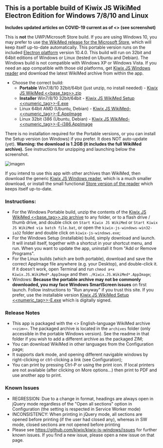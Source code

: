 ## This is a portable build of Kiwix JS WikiMed Electron Edition for Windows 7/8/10 and Linux

**Includes updated articles on COVID-19 current as of <<date>> (see screenshot)**

This is **not** the UWP/Microsoft Store build. If you are using Windows 10, you may prefer to use [the WikiMed release for the Microsoft Store](https://kiwix.github.io/kiwix-js-windows/wikimed-uwp.html), which will keep itself up-to-date automatically. This portable version runs on the included [Electron platform](https://www.electronjs.org/) version 10.4.0. This build will run on 32bit and 64bit editions of Windows or Linux (tested on Ubuntu and Debian). The Windows build is not compatible with Windows XP or Windows Vista. If you need an app compatible with those old platforms, get [Kiwix JS Windows reader](https://kiwix.github.io/kiwix-js-windows/kiwix-js-nwjs.html) and download the latest WikiMed archive from within the app.

* Choose the correct build:
  - **Portable** Win7/8/10 32bit/64bit (just unzip, no install needed) - [Kiwix JS WikiMed <<base_tag>>.zip](https://github.com/kiwix/kiwix-js-windows/releases/download/v<<base_tag>>-WikiMed/Kiwix.JS.WikiMed.<<base_tag>>.zip)
  - **Installer** Win7/8/10 32bit/64bit - [Kiwix JS WikiMed Setup <<numeric_tag>>-E.exe](https://github.com/kiwix/kiwix-js-windows/releases/download/v<<base_tag>>-WikiMed/Kiwix.JS.WikiMed.Setup.<<numeric_tag>>-E.exe)
  - Linux 64bit AMD (Ubuntu, Debian) - [Kiwix JS WikiMed-<<numeric_tag>>-E.AppImage](https://github.com/kiwix/kiwix-js-windows/releases/download/v<<base_tag>>-WikiMed/Kiwix.JS.WikiMed-<<base_tag>>.AppImage)
  - Linux 32bit i386 (Ubuntu, Debian) - [Kiwix JS WikiMed-<<numeric_tag>>-E-i386.AppImage](https://github.com/kiwix/kiwix-js-windows/releases/download/v<<base_tag>>-WikiMed/Kiwix.JS.WikiMed-<<numeric_tag>>-E-i386.AppImage)

There is no installation required for the Portable versions, or you can install the Setup version (on Windows) if you prefer. It does NOT auto-update (yet). **Warning: the download is 1.2GB (it includes the full WikiMed archive).** See instructions for unzipping and launching below the screenshot.

![imagen](https://user-images.githubusercontent.com/4304337/118011859-5df0a000-b348-11eb-911c-4bb70acd6f2a.png)

If you intend to use this app with other archives than WikiMed, then download the generic [Kiwix JS Windows reader](https://kiwix.github.io/kiwix-js-windows/kiwix-js-nwjs.html), which is a much smaller download, or install the small functional [Store version of the reader](https://kiwix.github.io/kiwix-js-windows/kiwix-js-uwp.html) which keeps itself up-to-date.

### Instructions:

* For the Windows Portable build, unzip the contents of the [Kiwix JS WikiMed <<base_tag>>.zip archive](https://github.com/kiwix/kiwix-js-windows/releases/download/v<<base_tag>>-WikiMed/Kiwix.JS.WikiMed.<<base_tag>>.zip) to any folder, or to a flash drive / thumb drive, and double click on `Start Kiwix JS WikiMed` or `Start Kiwix JS WikiMed via batch file.bat`, or open the `kiwix-js-windows-win32-ia32` folder and double click on `kiwix-js-windows.exe`;
* For the Windows Setup (installable) build, simply download and launch. It will install itself, together with a shortcut in your shortcut menu, and run. When you want to update the app, uninstall it from "Add or Remove Programs".
* For the Linux builds (which are both portable), download and save the correct AppImage file anywhere (e.g. your Desktop), and double-click it. If it doesn't work, open Terminal and run `chmod a+x Kiwix.JS.WikiMed*.AppImage` and then `./Kiwix.JS.WikiMed*.AppImage`;
* Windows: **Because the portable archive may not be commonly downloaded, you may face Windows SmartScreen issues** on first launch. Follow instructions to "Run anyway" if you trust this site. If you prefer, use the installable version [Kiwix JS WikiMed Setup <<numeric_tag>>-E.exe](https://github.com/kiwix/kiwix-js-windows/releases/download/v<<base_tag>>-WikiMed/Kiwix.JS.WikiMed.Setup.<<numeric_tag>>-E.exe) which is digitally signed.

### Release Notes

* This app is packaged with the <<date>> English-language WikiMed archive `<<zim>>`. The packaged archive is located in the `archives` folder (only accessible in the portable Windows version). See the readme in that folder if you wish to add a different archive as the packaged ZIM;
* You can download WikiMed in other languages from the Configuration page;
* It supports dark mode, and opening different navigable windows by right-clicking or ctrl-clicking a link (see Configuration);
* You can print by pressing Ctrl-P or using the print icon. If local printers are not available (after clicking on More options...) then print to PDF and use another app to print.

### Known Issues

* REGRESSION: Due to a change in format, headings are always open in jQuery mode regardless of the "Open all sections" option in Configuration (the setting is respected in Service Worker mode)
* INCONSISTENCY: When printing in jQuery mode, all sections are opened before printing (if the user had closed any), whereas in SW mode, closed sections are not opened before printing
* Please see https://github.com/kiwix/kiwix-js-windows/issues for further known issues. If you find a new issue, please open a new issue on that page.
